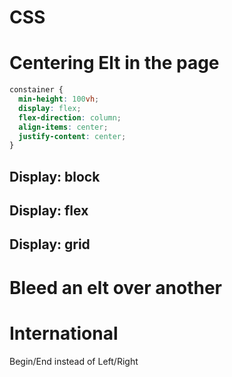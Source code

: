 # CSS

# Centering Elt in the page

``` css
constainer {
  min-height: 100vh;
  display: flex;
  flex-direction: column;
  align-items: center;
  justify-content: center;
}
```

## Display: block

## Display: flex

## Display: grid

# Bleed an elt over another

# International
Begin/End instead of Left/Right

